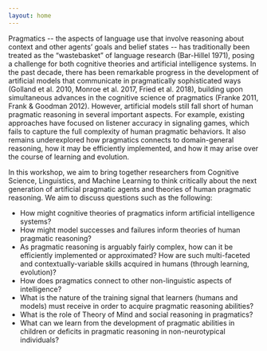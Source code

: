 ```yaml
---
layout: home
---
```

Pragmatics -- the aspects of language use that involve reasoning about context and other agents’ goals and belief states -- has traditionally been treated as the “wastebasket” of language research (Bar-Hillel 1971), posing a challenge for both cognitive theories and artificial intelligence systems. In the past decade, there has been remarkable progress in the development of artificial models that communicate in pragmatically sophisticated ways (Golland et al. 2010, Monroe et al. 2017, Fried et al. 2018), building upon simultaneous advances in the cognitive science of pragmatics (Franke 2011, Frank & Goodman 2012). However, artificial models still fall short of human pragmatic reasoning in several important aspects. For example, existing approaches have focused on listener accuracy in signaling games, which fails to capture the full complexity of human pragmatic behaviors. It also remains underexplored how pragmatics connects to domain-general reasoning, how it may be efficiently implemented, and how it may arise over the course of learning and evolution.

In this workshop, we aim to bring together researchers from Cognitive Science, Linguistics, and Machine Learning to think critically about the next generation of artificial pragmatic agents and theories of human pragmatic reasoning. We aim to discuss questions such as the following:

- How might cognitive theories of pragmatics inform artificial intelligence systems?
- How might model successes and failures inform theories of human pragmatic reasoning?
- As pragmatic reasoning is arguably fairly complex, how can it be efficiently implemented or approximated? How are such multi-faceted and contextually-variable skills acquired in humans (through learning, evolution)?
- How does pragmatics connect to other non-linguistic aspects of intelligence?
- What is the nature of the training signal that learners (humans and models) must receive in order to acquire pragmatic reasoning abilities? 
- What is the role of Theory of Mind and social reasoning in pragmatics?
- What can we learn from the development of pragmatic abilities in children or deficits in pragmatic reasoning in non-neurotypical individuals?
